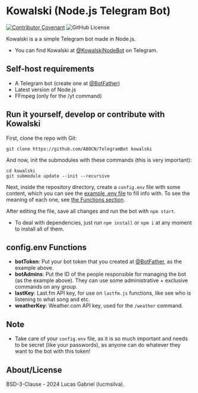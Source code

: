 # Kowalski (Node.js Telegram Bot)
[![Contributor Covenant](https://img.shields.io/badge/Contributor%20Covenant-2.1-4baaaa.svg)](CODE_OF_CONDUCT.md)
![GitHub License](https://img.shields.io/github/license/ABOCN/TelegramBot)

Kowalski is a a simple Telegram bot made in Node.js.
 - You can find Kowalski at [@KowalskiNodeBot](https://t.me/KowalskiNodeBot) on Telegram.

## Self-host requirements
 - A Telegram bot (create one at [@BotFather](https://t.me/botfather))
 - Latest version of Node.js
 - FFmpeg (only for the /yt command)

## Run it yourself, develop or contribute with Kowalski
First, clone the repo with Git:
```
git clone https://github.com/ABOCN/TelegramBot kowalski
```
And now, init the submodules with these commands (this is very important):
```
cd kowalski
git submodule update --init --recursive
```
Next, inside the repository directory, create a `config.env` file with some content, which you can see the [example .env file](config.env.example) to fill info with. To see the meaning of each one, see [the Functions section](#configenv-functions).

After editing the file, save all changes and run the bot with ``npm start``.
- To deal with dependencies, just run ``npm install`` or ``npm i`` at any moment to install all of them.

## config.env Functions
- **botToken**: Put your bot token that you created at [@BotFather](https://t.me/botfather), as the example above.
- **botAdmins**: Put the ID of the people responsible for managing the bot (as the example above). They can use some administrative + exclusive commands on any group.
- **lastKey**: Last.fm API key, for use on `lastfm.js` functions, like see who is listening to what song and etc.
- **weatherKey**: Weather.com API key, used for the `/weather` command.

## Note
- Take care of your ``config.env`` file, as it is so much important and needs to be secret (like your passwords), as anyone can do whatever they want to the bot with this token!

## About/License
BSD-3-Clause - 2024 Lucas Gabriel (lucmsilva).
